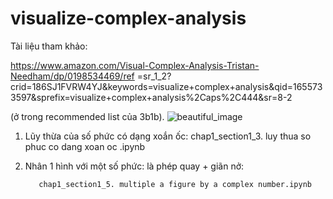 # visualize-complex-analysis

Tài liệu tham khảo:

https://www.amazon.com/Visual-Complex-Analysis-Tristan-Needham/dp/0198534469/ref
=sr_1_2?crid=186SJ1FVRW4YJ&keywords=visualize+complex+analysis&qid=1655733597&sprefix=visualize+complex+analysis%2Caps%2C444&sr=8-2

(ở trong recommended list của 3b1b).
![beautiful_image](https://user-images.githubusercontent.com/29473579/174641980-b4b3fb11-5632-4027-9120-095cbce1b128.png)

1. Lũy thừa của số phức có dạng xoắn ốc: chap1_section1_3. luy thua so phuc co dang xoan oc .ipynb
2. Nhân 1 hình với một số phức: là phép quay + giãn nở: 
          
          chap1_section1_5. multiple a figure by a complex number.ipynb

